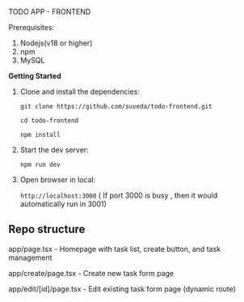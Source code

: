 TODO APP - FRONTEND

Prerequisites:
1. Nodejs(v18 or higher)
2. npm
3. MySQL
   


**Getting Started**

1. Clone and install the dependencies:
   
   `git clone https://github.com/suveda/todo-frontend.git`
   
   `cd todo-frontend`
   
   `npm install`

3. Start the dev server:
   
   `npm run dev`

5. Open browser in local:

   `http://localhost:3000` ( If port 3000 is busy , then it would automatically run in 3001)


## Repo structure

app/page.tsx - Homepage with task list, create button, and task management

app/create/page.tsx - Create new task form page

app/edit/[id]/page.tsx - Edit existing task form page (dynamic route)
   


